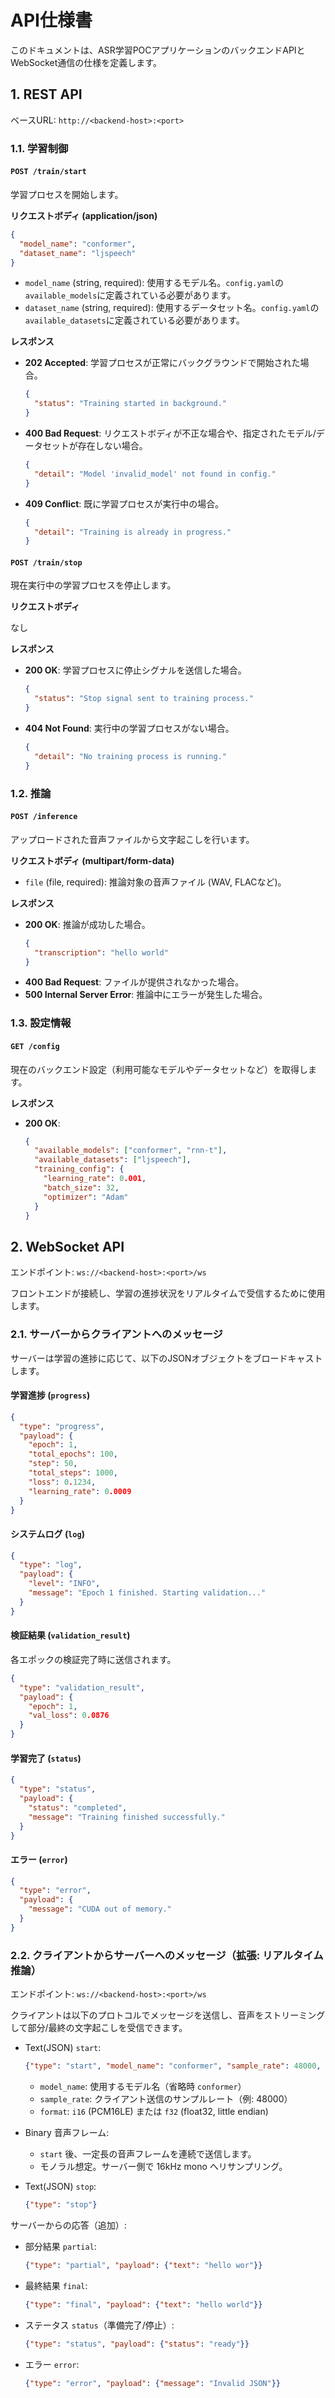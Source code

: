 # API仕様書

このドキュメントは、ASR学習POCアプリケーションのバックエンドAPIとWebSocket通信の仕様を定義します。

## 1. REST API

ベースURL: `http://<backend-host>:<port>`

### 1.1. 学習制御

#### `POST /train/start`

学習プロセスを開始します。

**リクエストボディ (application/json)**

```json
{
  "model_name": "conformer",
  "dataset_name": "ljspeech"
}
```

-   `model_name` (string, required): 使用するモデル名。`config.yaml`の`available_models`に定義されている必要があります。
-   `dataset_name` (string, required): 使用するデータセット名。`config.yaml`の`available_datasets`に定義されている必要があります。

**レスポンス**

-   **202 Accepted**: 学習プロセスが正常にバックグラウンドで開始された場合。
    ```json
    {
      "status": "Training started in background."
    }
    ```
-   **400 Bad Request**: リクエストボディが不正な場合や、指定されたモデル/データセットが存在しない場合。
    ```json
    {
      "detail": "Model 'invalid_model' not found in config."
    }
    ```
-   **409 Conflict**: 既に学習プロセスが実行中の場合。
    ```json
    {
      "detail": "Training is already in progress."
    }
    ```

#### `POST /train/stop`

現在実行中の学習プロセスを停止します。

**リクエストボディ**

なし

**レスポンス**

-   **200 OK**: 学習プロセスに停止シグナルを送信した場合。
    ```json
    {
      "status": "Stop signal sent to training process."
    }
    ```
-   **404 Not Found**: 実行中の学習プロセスがない場合。
    ```json
    {
      "detail": "No training process is running."
    }
    ```

### 1.2. 推論

#### `POST /inference`

アップロードされた音声ファイルから文字起こしを行います。

**リクエストボディ (multipart/form-data)**

-   `file` (file, required): 推論対象の音声ファイル (WAV, FLACなど)。

**レスポンス**

-   **200 OK**: 推論が成功した場合。
    ```json
    {
      "transcription": "hello world"
    }
    ```
-   **400 Bad Request**: ファイルが提供されなかった場合。
-   **500 Internal Server Error**: 推論中にエラーが発生した場合。

### 1.3. 設定情報

#### `GET /config`

現在のバックエンド設定（利用可能なモデルやデータセットなど）を取得します。

**レスポンス**

-   **200 OK**:
    ```json
    {
      "available_models": ["conformer", "rnn-t"],
      "available_datasets": ["ljspeech"],
      "training_config": {
        "learning_rate": 0.001,
        "batch_size": 32,
        "optimizer": "Adam"
      }
    }
    ```

## 2. WebSocket API

エンドポイント: `ws://<backend-host>:<port>/ws`

フロントエンドが接続し、学習の進捗状況をリアルタイムで受信するために使用します。

### 2.1. サーバーからクライアントへのメッセージ

サーバーは学習の進捗に応じて、以下のJSONオブジェクトをブロードキャストします。

#### 学習進捗 (`progress`)

```json
{
  "type": "progress",
  "payload": {
    "epoch": 1,
    "total_epochs": 100,
    "step": 50,
    "total_steps": 1000,
    "loss": 0.1234,
    "learning_rate": 0.0009
  }
}
```

#### システムログ (`log`)

```json
{
  "type": "log",
  "payload": {
    "level": "INFO",
    "message": "Epoch 1 finished. Starting validation..."
  }
}
```

#### 検証結果 (`validation_result`)

各エポックの検証完了時に送信されます。

```json
{
  "type": "validation_result",
  "payload": {
    "epoch": 1,
    "val_loss": 0.0876
  }
}
```

#### 学習完了 (`status`)

```json
{
  "type": "status",
  "payload": {
    "status": "completed",
    "message": "Training finished successfully."
  }
}
```

#### エラー (`error`)

```json
{
  "type": "error",
  "payload": {
    "message": "CUDA out of memory."
  }
}
```

### 2.2. クライアントからサーバーへのメッセージ（拡張: リアルタイム推論）

エンドポイント: `ws://<backend-host>:<port>/ws`

クライアントは以下のプロトコルでメッセージを送信し、音声をストリーミングして部分/最終の文字起こしを受信できます。

- Text(JSON) `start`:
  ```json
  {"type": "start", "model_name": "conformer", "sample_rate": 48000, "format": "i16"}
  ```
  - `model_name`: 使用するモデル名（省略時 `conformer`）
  - `sample_rate`: クライアント送信のサンプルレート（例: 48000）
  - `format`: `i16` (PCM16LE) または `f32` (float32, little endian)

- Binary 音声フレーム:
  - `start` 後、一定長の音声フレームを連続で送信します。
  - モノラル想定。サーバー側で 16kHz mono へリサンプリング。

- Text(JSON) `stop`:
  ```json
  {"type": "stop"}
  ```

サーバーからの応答（追加）:

- 部分結果 `partial`:
  ```json
  {"type": "partial", "payload": {"text": "hello wor"}}
  ```

- 最終結果 `final`:
  ```json
  {"type": "final", "payload": {"text": "hello world"}}
  ```

- ステータス `status`（準備完了/停止）:
  ```json
  {"type": "status", "payload": {"status": "ready"}}
  ```

- エラー `error`:
  ```json
  {"type": "error", "payload": {"message": "Invalid JSON"}}
  ```
